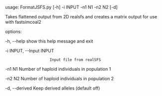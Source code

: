 usage: FormatJSFS.py [-h] -i INPUT -n1 N1 -n2 N2 [-d]  

Takes flattened output from 2D realsfs and creates a matrix output for use with fastsimcoal2  

options:  

  -h, --help            show this help message and exit  
  
  -i INPUT, --Input INPUT  
  
                        Input file from realSFS  
                        
  -n1 N1                Number of haploid individuals in population 1  
  
  -n2 N2                Number of haploid individuals in population 2  
  
  -d, --derived         Keep derived alleles (default off)  

